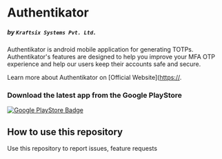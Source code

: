 # Authentikator
##### by `Kraftsix Systems Pvt. Ltd.`

Authentikator is android mobile application for generating TOTPs. Authentikator's features are designed to help you improve your MFA OTP experience and help our users keep their accounts safe and secure. 

Learn more about Authentikator on [Official Website]([https://](https://authentikator.kraftsix.com/).

### Download the latest app from the Google PlayStore

[![Google PlayStore Badge](https://play.google.com/intl/en_us/badges/static/images/badges/en_badge_web_generic.png)](https://play.google.com/store/apps/details?id=com.kraftsix.android.a10k8r)

## How to use this repository

Use this repository to report issues, feature requests
